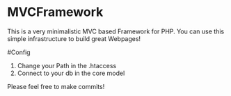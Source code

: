 # MVCFramework
This is a very minimalistic MVC based Framework for PHP. You can use this simple infrastructure to build great Webpages!

#Config

 1. Change your Path in the .htaccess
 2. Connect to your db in the core model

Please feel free to make commits!
